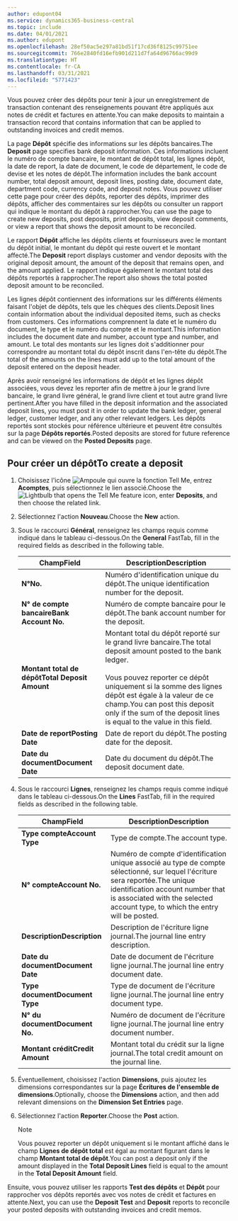 ```yaml
---
author: edupont04
ms.service: dynamics365-business-central
ms.topic: include
ms.date: 04/01/2021
ms.author: edupont
ms.openlocfilehash: 28ef50ac5e297a81bd51f17cd36f8125c99751ee
ms.sourcegitcommit: 766e2840fd16efb901d211d7fa64d96766ac99d9
ms.translationtype: HT
ms.contentlocale: fr-CA
ms.lasthandoff: 03/31/2021
ms.locfileid: "5771423"
---
```

<span data-ttu-id="c3900-101">Vous pouvez créer des dépôts pour tenir à jour un enregistrement de transaction contenant des renseignements pouvant être appliqués aux notes de crédit et factures en attente.</span><span class="sxs-lookup"><span data-stu-id="c3900-101">You can make deposits to maintain a transaction record that contains information that can be applied to outstanding invoices and credit memos.</span></span>  

<span data-ttu-id="c3900-102">La page **Dépôt** spécifie des informations sur les dépôts bancaires.</span><span class="sxs-lookup"><span data-stu-id="c3900-102">The **Deposit** page specifies bank deposit information.</span></span> <span data-ttu-id="c3900-103">Ces informations incluent le numéro de compte bancaire, le montant de dépôt total, les lignes dépôt, la date de report, la date de document, le code de département, le code de devise et les notes de dépôt.</span><span class="sxs-lookup"><span data-stu-id="c3900-103">The information includes the bank account number, total deposit amount, deposit lines, posting date, document date, department code, currency code, and deposit notes.</span></span> <span data-ttu-id="c3900-104">Vous pouvez utiliser cette page pour créer des dépôts, reporter des dépôts, imprimer des dépôts, afficher des commentaires sur les dépôts ou consulter un rapport qui indique le montant du dépôt à rapprocher.</span><span class="sxs-lookup"><span data-stu-id="c3900-104">You can use the page to create new deposits, post deposits, print deposits, view deposit comments, or view a report that shows the deposit amount to be reconciled.</span></span>

<span data-ttu-id="c3900-105">Le rapport **Dépôt** affiche les dépôts clients et fournisseurs avec le montant du dépôt initial, le montant du dépôt qui reste ouvert et le montant affecté.</span><span class="sxs-lookup"><span data-stu-id="c3900-105">The **Deposit** report displays customer and vendor deposits with the original deposit amount, the amount of the deposit that remains open, and the amount applied.</span></span> <span data-ttu-id="c3900-106">Le rapport indique également le montant total des dépôts reportés à rapprocher.</span><span class="sxs-lookup"><span data-stu-id="c3900-106">The report also shows the total posted deposit amount to be reconciled.</span></span>

<span data-ttu-id="c3900-107">Les lignes dépôt contiennent des informations sur les différents éléments faisant l'objet de dépôts, tels que les chèques des clients.</span><span class="sxs-lookup"><span data-stu-id="c3900-107">Deposit lines contain information about the individual deposited items, such as checks from customers.</span></span> <span data-ttu-id="c3900-108">Ces informations comprennent la date et le numéro du document, le type et le numéro du compte et le montant.</span><span class="sxs-lookup"><span data-stu-id="c3900-108">This information includes the document date and number, account type and number, and amount.</span></span> <span data-ttu-id="c3900-109">Le total des montants sur les lignes doit s'additionner pour correspondre au montant total du dépôt inscrit dans l'en-tête du dépôt.</span><span class="sxs-lookup"><span data-stu-id="c3900-109">The total of the amounts on the lines must add up to the total amount of the deposit entered on the deposit header.</span></span>

<span data-ttu-id="c3900-110">Après avoir renseigné les informations de dépôt et les lignes dépôt associées, vous devez les reporter afin de mettre à jour le grand livre bancaire, le grand livre général, le grand livre client et tout autre grand livre pertinent.</span><span class="sxs-lookup"><span data-stu-id="c3900-110">After you have filled in the deposit information and the associated deposit lines, you must post it in order to update the bank ledger, general ledger, customer ledger, and any other relevant ledgers.</span></span> <span data-ttu-id="c3900-111">Les dépôts reportés sont stockés pour référence ultérieure et peuvent être consultés sur la page **Dépôts reportés**.</span><span class="sxs-lookup"><span data-stu-id="c3900-111">Posted deposits are stored for future reference and can be viewed on the **Posted Deposits** page.</span></span>

## <a name="to-create-a-deposit"></a><span data-ttu-id="c3900-112">Pour créer un dépôt</span><span class="sxs-lookup"><span data-stu-id="c3900-112">To create a deposit</span></span>  
1.  <span data-ttu-id="c3900-113">Choisissez l'icône ![Ampoule qui ouvre la fonction Tell Me](../../../media/ui-search/search_small.png "Dites-moi ce que vous voulez faire"), entrez **Acomptes**, puis sélectionnez le lien associé.</span><span class="sxs-lookup"><span data-stu-id="c3900-113">Choose the ![Lightbulb that opens the Tell Me feature](../../../media/ui-search/search_small.png "Tell me what you want to do") icon, enter **Deposits**, and then choose the related link.</span></span>  
2.  <span data-ttu-id="c3900-114">Sélectionnez l'action **Nouveau**.</span><span class="sxs-lookup"><span data-stu-id="c3900-114">Choose the **New** action.</span></span>  
3.  <span data-ttu-id="c3900-115">Sous le raccourci **Général**, renseignez les champs requis comme indiqué dans le tableau ci-dessous.</span><span class="sxs-lookup"><span data-stu-id="c3900-115">On the **General** FastTab, fill in the required fields as described in the following table.</span></span>  

    |<span data-ttu-id="c3900-116">Champ</span><span class="sxs-lookup"><span data-stu-id="c3900-116">Field</span></span>|<span data-ttu-id="c3900-117">Description</span><span class="sxs-lookup"><span data-stu-id="c3900-117">Description</span></span>|  
    |---------------------------------|---------------------------------------|  
    |<span data-ttu-id="c3900-118">**N°**</span><span class="sxs-lookup"><span data-stu-id="c3900-118">**No.**</span></span>|<span data-ttu-id="c3900-119">Numéro d'identification unique du dépôt.</span><span class="sxs-lookup"><span data-stu-id="c3900-119">The unique identification number for the deposit.</span></span>|  
    |<span data-ttu-id="c3900-120">**N° de compte bancaire**</span><span class="sxs-lookup"><span data-stu-id="c3900-120">**Bank Account No.**</span></span>|<span data-ttu-id="c3900-121">Numéro de compte bancaire pour le dépôt.</span><span class="sxs-lookup"><span data-stu-id="c3900-121">The bank account number for the deposit.</span></span>|  
    |<span data-ttu-id="c3900-122">**Montant total de dépôt**</span><span class="sxs-lookup"><span data-stu-id="c3900-122">**Total Deposit Amount**</span></span>|<span data-ttu-id="c3900-123">Montant total du dépôt reporté sur le grand livre bancaire.</span><span class="sxs-lookup"><span data-stu-id="c3900-123">The total deposit amount posted to the bank ledger.</span></span><br /><br /> <span data-ttu-id="c3900-124">Vous pouvez reporter ce dépôt uniquement si la somme des lignes dépôt est égale à la valeur de ce champ.</span><span class="sxs-lookup"><span data-stu-id="c3900-124">You can post this deposit only if the sum of the deposit lines is equal to the value in this field.</span></span>|  
    |<span data-ttu-id="c3900-125">**Date de report**</span><span class="sxs-lookup"><span data-stu-id="c3900-125">**Posting Date**</span></span>|<span data-ttu-id="c3900-126">Date de report du dépôt.</span><span class="sxs-lookup"><span data-stu-id="c3900-126">The posting date for the deposit.</span></span>|  
    |<span data-ttu-id="c3900-127">**Date du document**</span><span class="sxs-lookup"><span data-stu-id="c3900-127">**Document Date**</span></span>|<span data-ttu-id="c3900-128">Date du document du dépôt.</span><span class="sxs-lookup"><span data-stu-id="c3900-128">The deposit document date.</span></span>|  
4.  <span data-ttu-id="c3900-129">Sous le raccourci **Lignes**, renseignez les champs requis comme indiqué dans le tableau ci-dessous.</span><span class="sxs-lookup"><span data-stu-id="c3900-129">On the **Lines** FastTab, fill in the required fields as described in the following table.</span></span>  

    |<span data-ttu-id="c3900-130">Champ</span><span class="sxs-lookup"><span data-stu-id="c3900-130">Field</span></span>|<span data-ttu-id="c3900-131">Description</span><span class="sxs-lookup"><span data-stu-id="c3900-131">Description</span></span>|  
    |---------------------------------|---------------------------------------|  
    |<span data-ttu-id="c3900-132">**Type compte**</span><span class="sxs-lookup"><span data-stu-id="c3900-132">**Account Type**</span></span>|<span data-ttu-id="c3900-133">Type de compte.</span><span class="sxs-lookup"><span data-stu-id="c3900-133">The account type.</span></span>|  
    |<span data-ttu-id="c3900-134">**N° compte**</span><span class="sxs-lookup"><span data-stu-id="c3900-134">**Account No.**</span></span>|<span data-ttu-id="c3900-135">Numéro de compte d'identification unique associé au type de compte sélectionné, sur lequel l'écriture sera reportée.</span><span class="sxs-lookup"><span data-stu-id="c3900-135">The unique identification account number that is associated with the selected account type, to which the entry will be posted.</span></span>|  
    |<span data-ttu-id="c3900-136">**Description**</span><span class="sxs-lookup"><span data-stu-id="c3900-136">**Description**</span></span>|<span data-ttu-id="c3900-137">Description de l'écriture ligne journal.</span><span class="sxs-lookup"><span data-stu-id="c3900-137">The journal line entry description.</span></span>|  
    |<span data-ttu-id="c3900-138">**Date du document**</span><span class="sxs-lookup"><span data-stu-id="c3900-138">**Document Date**</span></span>|<span data-ttu-id="c3900-139">Date de document de l'écriture ligne journal.</span><span class="sxs-lookup"><span data-stu-id="c3900-139">The journal line entry document date.</span></span>|  
    |<span data-ttu-id="c3900-140">**Type document**</span><span class="sxs-lookup"><span data-stu-id="c3900-140">**Document Type**</span></span>|<span data-ttu-id="c3900-141">Type de document de l'écriture ligne journal.</span><span class="sxs-lookup"><span data-stu-id="c3900-141">The journal line entry document type.</span></span>|  
    |<span data-ttu-id="c3900-142">**N° du document**</span><span class="sxs-lookup"><span data-stu-id="c3900-142">**Document No.**</span></span>|<span data-ttu-id="c3900-143">Numéro de document de l'écriture ligne journal.</span><span class="sxs-lookup"><span data-stu-id="c3900-143">The journal line entry document number.</span></span>|  
    |<span data-ttu-id="c3900-144">**Montant crédit**</span><span class="sxs-lookup"><span data-stu-id="c3900-144">**Credit Amount**</span></span>|<span data-ttu-id="c3900-145">Montant total du crédit sur la ligne journal.</span><span class="sxs-lookup"><span data-stu-id="c3900-145">The total credit amount on the journal line.</span></span>|  

5.  <span data-ttu-id="c3900-146">Éventuellement, choisissez l'action **Dimensions**, puis ajoutez les dimensions correspondantes sur la page **Écritures de l'ensemble de dimensions**.</span><span class="sxs-lookup"><span data-stu-id="c3900-146">Optionally, choose the **Dimensions** action, and then add relevant dimensions on the **Dimension Set Entries** page.</span></span>  
6. <span data-ttu-id="c3900-147">Sélectionnez l'action **Reporter**.</span><span class="sxs-lookup"><span data-stu-id="c3900-147">Choose the **Post** action.</span></span>  

    > [!NOTE]  
    >  <span data-ttu-id="c3900-148">Vous pouvez reporter un dépôt uniquement si le montant affiché dans le champ **Lignes de dépôt total** est égal au montant figurant dans le champ **Montant total de dépôt**.</span><span class="sxs-lookup"><span data-stu-id="c3900-148">You can post a deposit only if the amount displayed in the **Total Deposit Lines** field is equal to the amount in the **Total Deposit Amount** field.</span></span>  

<span data-ttu-id="c3900-149">Ensuite, vous pouvez utiliser les rapports **Test des dépôts** et **Dépôt** pour rapprocher vos dépôts reportés avec vos notes de crédit et factures en attente.</span><span class="sxs-lookup"><span data-stu-id="c3900-149">Next, you can use the **Deposit Test** and **Deposit** reports to reconcile your posted deposits with outstanding invoices and credit memos.</span></span>  
